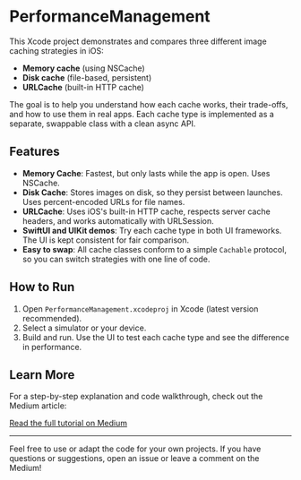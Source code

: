 # PerformanceManagement

This Xcode project demonstrates and compares three different image caching strategies in iOS:

- **Memory cache** (using NSCache)
- **Disk cache** (file-based, persistent)
- **URLCache** (built-in HTTP cache)

The goal is to help you understand how each cache works, their trade-offs, and how to use them in real apps. Each cache type is implemented as a separate, swappable class with a clean async API.

## Features

- **Memory Cache**: Fastest, but only lasts while the app is open. Uses NSCache.
- **Disk Cache**: Stores images on disk, so they persist between launches. Uses percent-encoded URLs for file names.
- **URLCache**: Uses iOS's built-in HTTP cache, respects server cache headers, and works automatically with URLSession.
- **SwiftUI and UIKit demos**: Try each cache type in both UI frameworks. The UI is kept consistent for fair comparison.
- **Easy to swap**: All cache classes conform to a simple `Cachable` protocol, so you can switch strategies with one line of code.

## How to Run

1. Open `PerformanceManagement.xcodeproj` in Xcode (latest version recommended).
2. Select a simulator or your device.
3. Build and run. Use the UI to test each cache type and see the difference in performance.

## Learn More

For a step-by-step explanation and code walkthrough, check out the Medium article:

[Read the full tutorial on Medium](https://medium.com/@ulas.sancak/why-caching-matters-for-ios-performance-with-modern-swift-examples-4159a50acdbf)

---

Feel free to use or adapt the code for your own projects. If you have questions or suggestions, open an issue or leave a comment on the Medium! 
